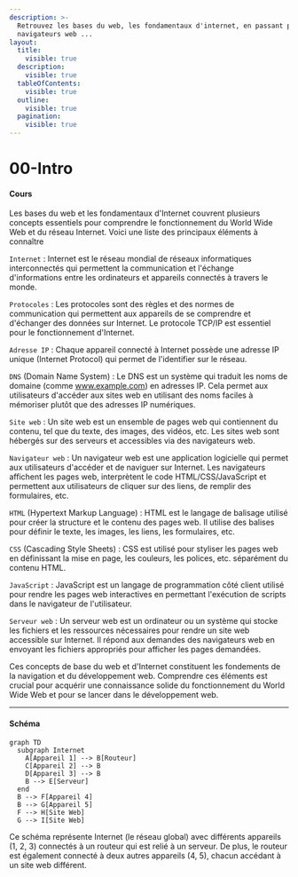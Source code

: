 ```yaml
---
description: >-
  Retrouvez les bases du web, les fondamentaux d'internet, en passant par le
  navigateurs web ...
layout:
  title:
    visible: true
  description:
    visible: true
  tableOfContents:
    visible: true
  outline:
    visible: true
  pagination:
    visible: true
---
```


# 00-Intro

#### Cours

Les bases du web et les fondamentaux d'Internet couvrent plusieurs concepts essentiels pour comprendre le fonctionnement du World Wide Web et du réseau Internet. Voici une liste des principaux éléments à connaître&#x20;

`Internet` : Internet est le réseau mondial de réseaux informatiques interconnectés qui permettent la communication et l'échange d'informations entre les ordinateurs et appareils connectés à travers le monde.

`Protocoles` : Les protocoles sont des règles et des normes de communication qui permettent aux appareils de se comprendre et d'échanger des données sur Internet. Le protocole TCP/IP est essentiel pour le fonctionnement d'Internet.

`Adresse IP` : Chaque appareil connecté à Internet possède une adresse IP unique (Internet Protocol) qui permet de l'identifier sur le réseau.

`DNS` (Domain Name System) : Le DNS est un système qui traduit les noms de domaine (comme www.example.com) en adresses IP. Cela permet aux utilisateurs d'accéder aux sites web en utilisant des noms faciles à mémoriser plutôt que des adresses IP numériques.

`Site web` : Un site web est un ensemble de pages web qui contiennent du contenu, tel que du texte, des images, des vidéos, etc. Les sites web sont hébergés sur des serveurs et accessibles via des navigateurs web.

`Navigateur web` : Un navigateur web est une application logicielle qui permet aux utilisateurs d'accéder et de naviguer sur Internet. Les navigateurs affichent les pages web, interprètent le code HTML/CSS/JavaScript et permettent aux utilisateurs de cliquer sur des liens, de remplir des formulaires, etc.

`HTML` (Hypertext Markup Language) : HTML est le langage de balisage utilisé pour créer la structure et le contenu des pages web. Il utilise des balises pour définir le texte, les images, les liens, les formulaires, etc.

`CSS` (Cascading Style Sheets) : CSS est utilisé pour styliser les pages web en définissant la mise en page, les couleurs, les polices, etc. séparément du contenu HTML.

`JavaScript` : JavaScript est un langage de programmation côté client utilisé pour rendre les pages web interactives en permettant l'exécution de scripts dans le navigateur de l'utilisateur.

`Serveur web` : Un serveur web est un ordinateur ou un système qui stocke les fichiers et les ressources nécessaires pour rendre un site web accessible sur Internet. Il répond aux demandes des navigateurs web en envoyant les fichiers appropriés pour afficher les pages demandées.

Ces concepts de base du web et d'Internet constituent les fondements de la navigation et du développement web. Comprendre ces éléments est crucial pour acquérir une connaissance solide du fonctionnement du World Wide Web et pour se lancer dans le développement web.

***

#### Schéma

```mermaid
graph TD
  subgraph Internet
    A[Appareil 1] --> B[Routeur]
    C[Appareil 2] --> B
    D[Appareil 3] --> B
    B --> E[Serveur]
  end
  B --> F[Appareil 4]
  B --> G[Appareil 5]
  F --> H[Site Web]
  G --> I[Site Web]

```

Ce schéma représente Internet (le réseau global) avec différents appareils (1, 2, 3) connectés à un routeur qui est relié à un serveur. De plus, le routeur est également connecté à deux autres appareils (4, 5), chacun accédant à un site web différent.
